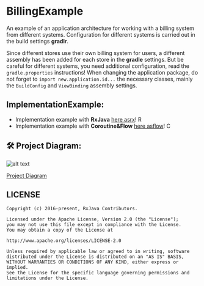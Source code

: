 # BillingExample

  An example of an application architecture for working with a billing system from different systems. Configuration for different systems is carried out in the build settings **gradlr**.

  Since different stores use their own billing system for users, a different assembly has been added for each store in the **gradle** settings. But be careful for different systems, you need additional configuration, read the `gradle.properties` instructions! When changing the application package, do not forget to `import new.application.id...` the necessary classes, mainly the `BuildConfig` and `ViewBinding` assembly settings.

## ImplementationExample:
 - Implementation example with **RxJava** [here asrx](../main/asrx)! <img src="https://reactivex.io/favicon.ico" title="RxJava" alt="RxJava" width="14" height="14"/>
 - Implementation example with **Coroutine&Flow** [here asflow](../main/asflow)! <img src="https://kotlinlang.org/assets/images/favicon.ico?v2" title="Coroutine and Flow" alt="Coroutine and Flow" width="14" height="14"/>
 
 ## :hammer_and_wrench: Project Diagram:
 ![alt text][diagram]

[diagram]: ../main/diagrams/billing-system-architecture.png "Project Diagram"

[Project Diagram](https://drive.google.com/file/d/1ks6ILqvp5bVZgsToIOLjIeDZd3oZGEkW/view?usp=sharing)

## LICENSE

    Copyright (c) 2016-present, RxJava Contributors.

    Licensed under the Apache License, Version 2.0 (the "License");
    you may not use this file except in compliance with the License.
    You may obtain a copy of the License at

    http://www.apache.org/licenses/LICENSE-2.0

    Unless required by applicable law or agreed to in writing, software
    distributed under the License is distributed on an "AS IS" BASIS,
    WITHOUT WARRANTIES OR CONDITIONS OF ANY KIND, either express or implied.
    See the License for the specific language governing permissions and
    limitations under the License.
